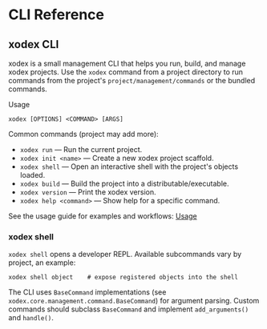 # CLI Reference

## xodex CLI

xodex is a small management CLI that helps you run, build, and manage xodex projects. Use the `xodex` command from a project directory to run commands from the project's `project/management/commands` or the bundled commands.

Usage

```
xodex [OPTIONS] <COMMAND> [ARGS]
```

Common commands (project may add more):

- `xodex run` — Run the current project.
- `xodex init <name>` — Create a new xodex project scaffold.
- `xodex shell` — Open an interactive shell with the project's objects loaded.
- `xodex build` — Build the project into a distributable/executable.
- `xodex version` — Print the xodex version.
- `xodex help <command>` — Show help for a specific command.

See the usage guide for examples and workflows: [Usage](../usage.md)

### xodex shell

`xodex shell` opens a developer REPL. Available subcommands vary by project, an example:

```
xodex shell object    # expose registered objects into the shell
```

The CLI uses `BaseCommand` implementations (see `xodex.core.management.command.BaseCommand`) for argument parsing. Custom commands should subclass `BaseCommand` and implement `add_arguments()` and `handle()`.
